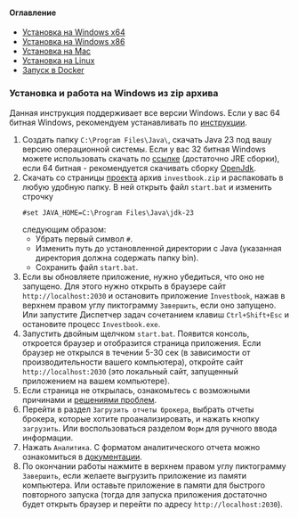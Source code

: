 #### Оглавление
- [Установка на Windows x64](install-on-windows.md)
- [Установка на Windows x86](#установка-и-работа-на-windows-из-zip-архива)
- [Установка на Mac](install-on-linux.md)
- [Установка на Linux](install-on-linux.md)
- [Запуск в Docker](run-by-docker.md)

### Установка и работа на Windows из zip архива

Данная инструкция поддерживает все версии Windows. Если у вас 64 битная Windows, рекомендуем устанавливать по
[инструкции](install-on-windows.md).
1. Создать папку `C:\Program Files\Java\`, скачать Java 23 под вашу версию операционной системы.
   Если у вас 32 битная Windows можете использовать скачать по [ссылке](https://libericajdk.ru/pages/downloads/)
   (достаточно JRE сборки), если 64 битная - рекомендуется скачивать сборку [OpenJdk](https://jdk.java.net/23/).
1. Скачать со страницы [проекта](https://github.com/vananiev/portfolio/releases/latest) архив `investbook.zip`
   и распаковать в любую удобную папку. В ней открыть файл `start.bat` и изменить строчку
   ```
   #set JAVA_HOME=C:\Program Files\Java\jdk-23
   ```
   следующим образом: 
   + Убрать первый символ `#`.
   + Изменить путь до установленной директории с Java (указанная директория должна
     содержать папку bin).
   + Сохранить файл `start.bat`.
1. Если вы обновляете приложение, нужно убедиться, что оно не запущено. Для этого нужно открыть в браузере сайт
   `http://localhost:2030` и остановить приложение `Investbook`, нажав в верхнем правом углу пиктограмму `Завершить`, если оно запущено.
   Или запустите Диспетчер задач сочетанием клавиш `Ctrl+Shift+Esc` и остановите процесс `Investbook.exe`.
1. Запустить двойным щелчком `start.bat`. Появится консоль, откроется браузер и отобразится страница приложения.
   Если браузер не открылся в течении 5-30 сек (в зависимости от производительности вашего компьютера),
   откройте сайт `http://localhost:2030` (это локальный сайт, запущенный приложением на вашем компьютере).
1. Если страница не открылась, ознакомьтесь с возможными причинами и [решениями проблем](/src/main/asciidoc/troubleshooting.adoc).
1. Перейти в раздел `Загрузить отчеты брокера`, выбрать отчеты брокера, которые хотите проанализировать, и нажать кнопку
   `загрузить`. Или воспользоваться разделом `Форм` для ручного ввода информации.
1. Нажать `Аналитика`. С форматом аналитического отчета можно ознакомиться в [документации](/src/main/asciidoc/index.adoc).
1. По окончании работы нажмите в верхнем правом углу пиктограмму `Завершить`, если желаете выгрузить приложение
   из памяти компьютера. Или оставьте приложение в памяти для быстрого повторного запуска (тогда для запуска приложения
   достаточно будет открыть браузер и перейти по адресу `http://localhost:2030`).
